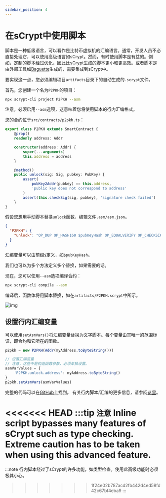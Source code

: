 ```yaml
---
sidebar_position: 4
---
```


# 在sCrypt中使用脚本

脚本是一种低级语言，可以看作是比特币虚拟机的汇编语言。通常，开发人员不必直接处理它，可以使用高级语言如sCrypt。然而，有时使用脚本是有益的。例如，定制的脚本经过优化，因此比sCrypt生成的脚本更小和更高效。或者脚本是由外部工具如[Baguette](https://replit-docs.frenchfrog42.repl.co)生成的，需要集成到sCrypt中。

要实现这一点，您必须编辑项目`artifacts`目录下的自动生成的`.scrypt`文件。

首先，您创建一个名为`P2PKH`的项目：
```bash
npx scrypt-cli project P2PKH --asm
```
注意，必须启用`--asm`选项，这意味着您将使用脚本的行内汇编格式。

您的合约位于`src/contracts/p2pkh.ts`：

```ts
export class P2PKH extends SmartContract {
    @prop()
    readonly address: Addr

    constructor(address: Addr) {
        super(...arguments)
        this.address = address
    }

    @method()
    public unlock(sig: Sig, pubkey: PubKey) {
        assert(
            pubKey2Addr(pubkey) == this.address,
            'public key does not correspond to address'
        )
        assert(this.checkSig(sig, pubkey), 'signature check failed')
    }
}
```

假设您想用手动脚本替换`unlock`函数，编辑文件`.asm/asm.json`。

```json
{
  "P2PKH": {
    "unlock": "OP_DUP OP_HASH160 $pubKeyHash OP_EQUALVERIFY OP_CHECKSIG"
  }
}
```

汇编变量可以由前缀`$`定义，如`$pubKeyHash`。

我们也可以为多个方法定义多个替换，如果需要的话。

现在，您可以使用`--asm`选项编译合约：

```sh
npx scrypt-cli compile --asm
```

编译后，函数体将用脚本替换，如在`artifacts/P2PKH.scrypt`中所示。

![img](/sCrypt/inline-asm-01.png)


## 设置行内汇编变量
可以使用`setAsmVars()`将汇编变量替换为文字脚本。每个变量由其唯一的范围标识，即合约和它所在的函数。

```ts
p2pkh = new P2PKH(Addr(myAddress.toByteString()))

// 设置汇编变量
// 注意，这些不是构造函数参数，必须单独设置。
asmVarValues = {
    'P2PKH.unlock.address': myAddress.toByteString()
}
p2pkh.setAsmVars(asmVarValues)
```

完整的代码可以在[GitHub](https://github.com/sCrypt-Inc/boilerplate/blob/master/src/contracts/asmDemo.ts)上找到。
有关行内脚本/汇编的更多信息，请参阅[这里](https://scryptdoc.readthedocs.io/en/latest/asm.html)。

<<<<<<< HEAD
:::tip `注意`
Inline script bypasses many features of sCrypt such as type checking. Extreme caution has to be taken when using this advanced feature.
=======
:::note
行内脚本绕过了sCrypt的许多功能，如类型检查。使用此高级功能时必须极其小心。
>>>>>>> 1f24e02b787acd2fb442d4ed58fd42c67bf4eba9
:::
